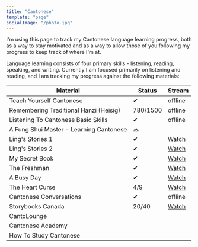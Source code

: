 ```yaml
---
title: "Cantonese"
template: "page"
socialImage: "/photo.jpg"
---
```


I'm using this page to track my Cantonese language learning progress, both as a
way to stay motivated and as a way to allow those of you following my progress
to keep track of where I'm at.

Language learning consists of four primary skills - listening, reading,
speaking, and writing. Currently I am focused primarily on listening and
reading, and I am tracking my progress against the following materials:

| Material                                | Status   | Stream                                                                            |
| --------------------------------------- | -------- | --------------------------------------------------------------------------------- |
| Teach Yourself Cantonese                | ✔        | offline                                                                           |
| Remembering Traditional Hanzi (Heisig)  | 780/1500 | offline                                                                           |
| Listening To Cantonese Basic Skills     | ✔        | offline                                                                           |
| A Fung Shui Master - Learning Cantonese | 🔜       |                                                                                   |
| Ling's Stories 1                        | ✔        | [Watch](https://www.youtube.com/playlist?list=PLdKI7wP0iFBiNkeEC518KDKtzNfMmuiwF) |
| Ling's Stories 2                        | ✔        | [Watch](https://www.youtube.com/playlist?list=PLdKI7wP0iFBjydNmSx3Q12iUxbSbJziMm) |
| My Secret Book                          | ✔        | [Watch](https://www.youtube.com/playlist?list=PLdKI7wP0iFBh-pVdWreHO01vE3Grljjgi) |
| The Freshman                            | ✔        | [Watch](https://www.youtube.com/playlist?list=PLdKI7wP0iFBj_MX8bYiLqd5Xc9mhcQtXA) |
| A Busy Day                              | ✔        | [Watch](https://www.youtube.com/playlist?list=PLdKI7wP0iFBjU5qm_KwaKi5hyLGZ6sqg9) |
| The Heart Curse                         | 4/9      | [Watch](https://www.youtube.com/playlist?list=PLdKI7wP0iFBgcQJvIy0v_xSHkvcqorni2) |
| Cantonese Conversations                 | ✔        | offline                                                                           |
| Storybooks Canada                       | 20/40    | [Watch](https://www.youtube.com/playlist?list=PLdKI7wP0iFBgtdZhez9pCT_4FxGPQlff7) |
| CantoLounge                             |          |                                                                                   |
| Cantonese Academy                       |          |                                                                                   |
| How To Study Cantonese                  |          |                                                                                   |
